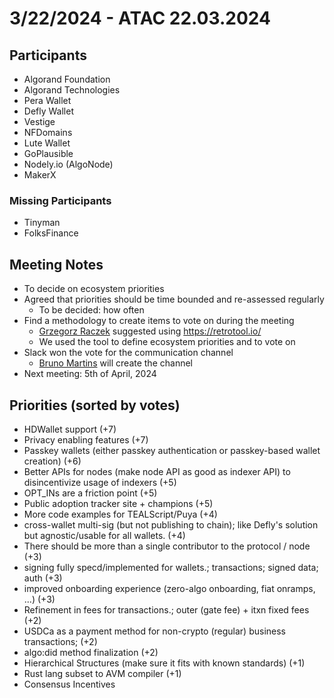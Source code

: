 # 3/22/2024 - ATAC 22.03.2024

## Participants

- Algorand Foundation
- Algorand Technologies
- Pera Wallet
- Defly Wallet
- Vestige
- NFDomains
- Lute Wallet
- GoPlausible
- Nodely.io (AlgoNode)
- MakerX

### Missing Participants

- Tinyman
- FolksFinance

## Meeting Notes

- To decide on ecosystem priorities
- Agreed that priorities should be time bounded and re-assessed regularly
    - To be decided: how often
- Find a methodology to create items to vote on during the meeting
    - [Grzegorz Raczek](grzracz) suggested using https://retrotool.io/
    - We used the tool to define ecosystem priorities and to vote on
- Slack won the vote for the communication channel
    - [Bruno Martins](bruno.martins@algorand.foundation) will create the channel
- Next meeting: 5th of April, 2024

## Priorities (sorted by votes)
* HDWallet support (+7)
* Privacy enabling features (+7)
* Passkey wallets (either passkey authentication or passkey-based wallet creation) (+6)
* Better APIs for nodes (make node API as good as indexer API) to disincentivize usage of indexers (+5)
* OPT_INs are a friction point (+5)
* Public adoption tracker site + champions (+5)
* More code examples for TEALScript/Puya (+4)
* cross-wallet multi-sig (but not publishing to chain); like Defly's solution but agnostic/usable for all wallets. (+4)
* There should be more than a single contributor to the protocol / node (+3)
* signing fully specd/implemented for wallets.; transactions; signed data; auth (+3)
* improved onboarding experience (zero-algo onboarding, fiat onramps, ...) (+3)
* Refinement in fees for transactions.; outer (gate fee) + itxn fixed fees (+2)
* USDCa as a payment method for non-crypto (regular) business transactions;  (+2)
* algo:did method finalization (+2)
* Hierarchical Structures (make sure it fits with known standards) (+1)
* Rust lang subset to AVM compiler (+1)
* Consensus Incentives
